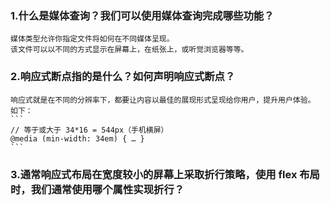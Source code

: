 ### 1.什么是媒体查询？我们可以使用媒体查询完成哪些功能？
    媒体类型允许你指定文件将如何在不同媒体呈现。
    该文件可以以不同的方式显示在屏幕上，在纸张上，或听觉浏览器等等。
### 2.响应式断点指的是什么？如何声明响应式断点？
    响应式就是在不同的分辨率下，都要让内容以最佳的展现形式呈现给你用户，提升用户体验。
    如下：
    ```
    // 等于或大于 34*16 = 544px（手机横屏）
    @media (min-width: 34em) { … }
    ```
### 3.通常响应式布局在宽度较小的屏幕上采取折行策略，使用 flex 布局时，我们通常使用哪个属性实现折行？